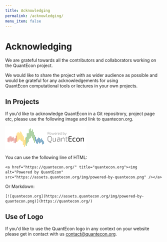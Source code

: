 ```yaml
---
title: Acknowledging
permalink: /acknowledging/
menu_item: false
---
```

# Acknowledging

We are grateful towards all the contributors and collaborators working on the QuantEcon project.

We would like to share the project with as wider audience as possible and would be grateful for any acknowledgements for using QuantEcon computational tools or lectures in your own projects.

## In Projects

If you'd like to acknowledge QuantEcon in a Git repositrory, project page etc, please use the following image and link to quantecon.org.

![](/assets/img/1558447589_powered-by-quantecon.png?f99bf56837)

You can use the following line of HTML:

    <a href="https://quantecon.org/" title="quantecon.org"><img alt="Powered by QuantEcon" src="https://assets.quantecon.org/img/powered-by-quantecon.png" /></a>

Or Markdown:

    [![quantecon.org](https://assets.quantecon.org/img/powered-by-quantecon.png)](https://quantecon.org/)

## Use of Logo

If you'd like to use the QuantEcon logo in any context on your website please get in contact with us [contact@quantecon.org](mailto:contact@quantecon.org).
